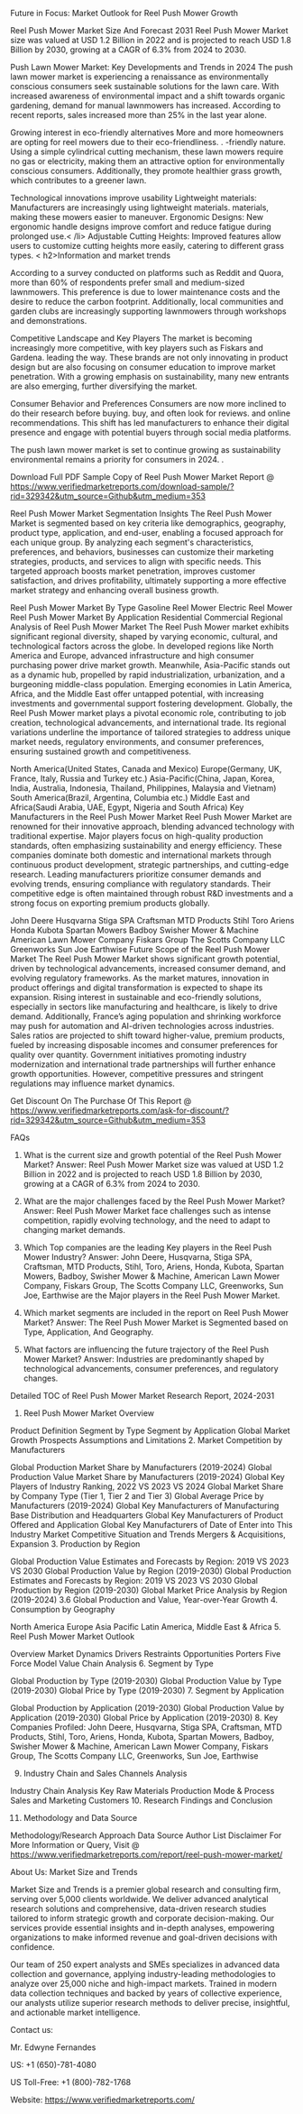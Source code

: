Future in Focus: Market Outlook for Reel Push Mower Growth


Reel Push Mower Market Size And Forecast 2031
Reel Push Mower Market size was valued at USD 1.2 Billion in 2022 and is projected to reach USD 1.8 Billion by 2030, growing at a CAGR of 6.3% from 2024 to 2030.

Push Lawn Mower Market: Key Developments and Trends in 2024
The push lawn mower market is experiencing a renaissance as environmentally conscious consumers seek sustainable solutions for the lawn care. With increased awareness of environmental impact and a shift towards organic gardening, demand for manual lawnmowers has increased. According to recent reports, sales increased more than 25% in the last year alone.

Growing interest in eco-friendly alternatives
More and more homeowners are opting for reel mowers due to their eco-friendliness. . -friendly nature. Using a simple cylindrical cutting mechanism, these lawn mowers require no gas or electricity, making them an attractive option for environmentally conscious consumers. Additionally, they promote healthier grass growth, which contributes to a greener lawn.

Technological innovations improve usability
Lightweight materials: Manufacturers are increasingly using lightweight materials. materials, making these mowers easier to maneuver.
Ergonomic Designs: New ergonomic handle designs improve comfort and reduce fatigue during prolonged use.< /li>
Adjustable Cutting Heights: Improved features allow users to customize cutting heights more easily, catering to different grass types.
< h2>Information and market trends

According to a survey conducted on platforms such as Reddit and Quora, more than 60% of respondents prefer small and medium-sized lawnmowers. This preference is due to lower maintenance costs and the desire to reduce the carbon footprint. Additionally, local communities and garden clubs are increasingly supporting lawnmowers through workshops and demonstrations.

Competitive Landscape and Key Players
The market is becoming increasingly more competitive, with key players such as Fiskars and Gardena. leading the way. These brands are not only innovating in product design but are also focusing on consumer education to improve market penetration. With a growing emphasis on sustainability, many new entrants are also emerging, further diversifying the market.

Consumer Behavior and Preferences
Consumers are now more inclined to do their research before buying. buy, and often look for reviews. and online recommendations. This shift has led manufacturers to enhance their digital presence and engage with potential buyers through social media platforms.

The push lawn mower market is set to continue growing as sustainability environmental remains a priority for consumers in 2024. .

Download Full PDF Sample Copy of Reel Push Mower Market Report @ https://www.verifiedmarketreports.com/download-sample/?rid=329342&utm_source=Github&utm_medium=353

Reel Push Mower Market Segmentation Insights
The Reel Push Mower Market is segmented based on key criteria like demographics, geography, product type, application, and end-user, enabling a focused approach for each unique group. By analyzing each segment's characteristics, preferences, and behaviors, businesses can customize their marketing strategies, products, and services to align with specific needs. This targeted approach boosts market penetration, improves customer satisfaction, and drives profitability, ultimately supporting a more effective market strategy and enhancing overall business growth.

Reel Push Mower Market By Type
Gasoline Reel Mower
Electric Reel Mower
Reel Push Mower Market By Application
Residential
Commercial
Regional Analysis of Reel Push Mower Market
The Reel Push Mower market exhibits significant regional diversity, shaped by varying economic, cultural, and technological factors across the globe. In developed regions like North America and Europe, advanced infrastructure and high consumer purchasing power drive market growth. Meanwhile, Asia-Pacific stands out as a dynamic hub, propelled by rapid industrialization, urbanization, and a burgeoning middle-class population. Emerging economies in Latin America, Africa, and the Middle East offer untapped potential, with increasing investments and governmental support fostering development. Globally, the Reel Push Mower market plays a pivotal economic role, contributing to job creation, technological advancements, and international trade. Its regional variations underline the importance of tailored strategies to address unique market needs, regulatory environments, and consumer preferences, ensuring sustained growth and competitiveness.

North America(United States, Canada and Mexico)
Europe(Germany, UK, France, Italy, Russia and Turkey etc.)
Asia-Pacific(China, Japan, Korea, India, Australia, Indonesia, Thailand, Philippines, Malaysia and Vietnam)
South America(Brazil, Argentina, Columbia etc.)
Middle East and Africa(Saudi Arabia, UAE, Egypt, Nigeria and South Africa)
Key Manufacturers in the Reel Push Mower Market
Reel Push Mower Market are renowned for their innovative approach, blending advanced technology with traditional expertise. Major players focus on high-quality production standards, often emphasizing sustainability and energy efficiency. These companies dominate both domestic and international markets through continuous product development, strategic partnerships, and cutting-edge research. Leading manufacturers prioritize consumer demands and evolving trends, ensuring compliance with regulatory standards. Their competitive edge is often maintained through robust R&D investments and a strong focus on exporting premium products globally.

John Deere
Husqvarna
Stiga SPA
Craftsman
MTD Products
Stihl
Toro
Ariens
Honda
Kubota
Spartan Mowers
Badboy
Swisher Mower & Machine
American Lawn Mower Company
Fiskars Group
The Scotts Company LLC
Greenworks
Sun Joe
Earthwise
Future Scope of the Reel Push Mower Market
The Reel Push Mower Market shows significant growth potential, driven by technological advancements, increased consumer demand, and evolving regulatory frameworks. As the market matures, innovation in product offerings and digital transformation is expected to shape its expansion. Rising interest in sustainable and eco-friendly solutions, especially in sectors like manufacturing and healthcare, is likely to drive demand. Additionally, France’s aging population and shrinking workforce may push for automation and AI-driven technologies across industries. Sales ratios are projected to shift toward higher-value, premium products, fueled by increasing disposable incomes and consumer preferences for quality over quantity. Government initiatives promoting industry modernization and international trade partnerships will further enhance growth opportunities. However, competitive pressures and stringent regulations may influence market dynamics.

Get Discount On The Purchase Of This Report @ https://www.verifiedmarketreports.com/ask-for-discount/?rid=329342&utm_source=Github&utm_medium=353

FAQs
1. What is the current size and growth potential of the Reel Push Mower Market?
Answer: Reel Push Mower Market size was valued at USD 1.2 Billion in 2022 and is projected to reach USD 1.8 Billion by 2030, growing at a CAGR of 6.3% from 2024 to 2030.

2. What are the major challenges faced by the Reel Push Mower Market?
Answer: Reel Push Mower Market face challenges such as intense competition, rapidly evolving technology, and the need to adapt to changing market demands.

3. Which Top companies are the leading Key players in the Reel Push Mower Industry?
Answer: John Deere, Husqvarna, Stiga SPA, Craftsman, MTD Products, Stihl, Toro, Ariens, Honda, Kubota, Spartan Mowers, Badboy, Swisher Mower & Machine, American Lawn Mower Company, Fiskars Group, The Scotts Company LLC, Greenworks, Sun Joe, Earthwise are the Major players in the Reel Push Mower Market.

4. Which market segments are included in the report on Reel Push Mower Market?
Answer: The Reel Push Mower Market is Segmented based on Type, Application, And Geography.

5. What factors are influencing the future trajectory of the Reel Push Mower Market?
Answer: Industries are predominantly shaped by technological advancements, consumer preferences, and regulatory changes.

Detailed TOC of Reel Push Mower Market Research Report, 2024-2031
1. Reel Push Mower Market Overview

Product Definition
Segment by Type
Segment by Application
Global Market Growth Prospects
Assumptions and Limitations
2. Market Competition by Manufacturers

Global Production Market Share by Manufacturers (2019-2024)
Global Production Value Market Share by Manufacturers (2019-2024)
Global Key Players of Industry Ranking, 2022 VS 2023 VS 2024
Global Market Share by Company Type (Tier 1, Tier 2 and Tier 3)
Global Average Price by Manufacturers (2019-2024)
Global Key Manufacturers of Manufacturing Base Distribution and Headquarters
Global Key Manufacturers of Product Offered and Application
Global Key Manufacturers of Date of Enter into This Industry
Market Competitive Situation and Trends
Mergers & Acquisitions, Expansion
3. Production by Region

Global Production Value Estimates and Forecasts by Region: 2019 VS 2023 VS 2030
Global Production Value by Region (2019-2030)
Global Production Estimates and Forecasts by Region: 2019 VS 2023 VS 2030
Global Production by Region (2019-2030)
Global Market Price Analysis by Region (2019-2024) 3.6 Global Production and Value, Year-over-Year Growth
4. Consumption by Geography

North America
Europe
Asia Pacific
Latin America, Middle East & Africa
5. Reel Push Mower Market Outlook

Overview
Market Dynamics
Drivers
Restraints
Opportunities
Porters Five Force Model
Value Chain Analysis 
6. Segment by Type

Global Production by Type (2019-2030)
Global Production Value by Type (2019-2030)
Global Price by Type (2019-2030)
7. Segment by Application

Global Production by Application (2019-2030)
Global Production Value by Application (2019-2030)
Global Price by Application (2019-2030)
8. Key Companies Profiled: John Deere, Husqvarna, Stiga SPA, Craftsman, MTD Products, Stihl, Toro, Ariens, Honda, Kubota, Spartan Mowers, Badboy, Swisher Mower & Machine, American Lawn Mower Company, Fiskars Group, The Scotts Company LLC, Greenworks, Sun Joe, Earthwise

9. Industry Chain and Sales Channels Analysis

Industry Chain Analysis
Key Raw Materials
Production Mode & Process
Sales and Marketing
Customers
10. Research Findings and Conclusion

11. Methodology and Data Source

Methodology/Research Approach
Data Source
Author List
Disclaimer
For More Information or Query, Visit @ https://www.verifiedmarketreports.com/report/reel-push-mower-market/

About Us: Market Size and Trends

Market Size and Trends is a premier global research and consulting firm, serving over 5,000 clients worldwide. We deliver advanced analytical research solutions and comprehensive, data-driven research studies tailored to inform strategic growth and corporate decision-making. Our services provide essential insights and in-depth analyses, empowering organizations to make informed revenue and goal-driven decisions with confidence.

Our team of 250 expert analysts and SMEs specializes in advanced data collection and governance, applying industry-leading methodologies to analyze over 25,000 niche and high-impact markets. Trained in modern data collection techniques and backed by years of collective experience, our analysts utilize superior research methods to deliver precise, insightful, and actionable market intelligence.

Contact us:

Mr. Edwyne Fernandes

US: +1 (650)-781-4080

US Toll-Free: +1 (800)-782-1768

Website: https://www.verifiedmarketreports.com/
